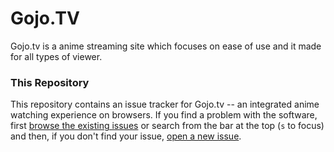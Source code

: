
# Gojo.TV
Gojo.tv is a anime streaming site which focuses on ease of use and it made for all types of viewer.

### This Repository

This repository contains an issue tracker for Gojo.tv -- an
integrated anime watching experience on browsers. If you find a problem
with the software, first [browse the existing
issues](https://github.com/casualGamer-dev/GojoTV_Bugs/issues) or search from the bar
at the top (`s` to focus) and then, if you don't find your issue, [open
a new issue](https://github.com/casualGamer-dev/GojoTV_Bugs/issues/new).
